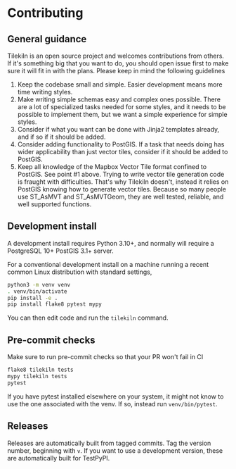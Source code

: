 # Contributing

## General guidance

Tilekiln is an open source project and welcomes contributions from others. If it's something big that you want to do, you should open issue first to make sure it will fit in with the plans. Please keep in mind the following guidelines

1. Keep the codebase small and simple. Easier development means more time writing styles.
2. Make writing simple schemas easy and complex ones possible. There are a lot of specialized tasks needed for some styles, and it needs to be possible to implement them, but we want a simple experience for simple styles.
3. Consider if what you want can be done with Jinja2 templates already, and if so if it should be added.
4. Consider adding functionality to PostGIS. If a task that needs doing has wider applicability than just vector tiles, consider if it should be added to PostGIS.
5. Keep all knowledge of the Mapbox Vector Tile format confined to PostGIS. See point #1 above. Trying to write vector tile generation code is fraught with difficulties. That's why Tilekiln doesn't, instead it relies on PostGIS knowing how to generate vector tiles. Because so many people use ST_AsMVT and ST_AsMVTGeom, they are well tested, reliable, and well supported functions.

## Development install

A development install requires Python 3.10+, and normally will require a PostgreSQL 10+ PostGIS 3.1+ server.

For a conventional development install on a machine running a recent common Linux distribution with standard settings,

```bash
python3 -m venv venv
. venv/bin/activate
pip install -e .
pip install flake8 pytest mypy
```

You can then edit code and run the `tilekiln` command.

## Pre-commit checks
Make sure to run pre-commit checks so that your PR won't fail in CI

```sh
flake8 tilekiln tests
mypy tilekiln tests
pytest
```

If you have pytest installed elsewhere on your system, it might not know to use the one associated with the venv. If so, instead run `venv/bin/pytest`.

## Releases

Releases are automatically built from tagged commits. Tag the version number, beginning with `v`. If you want to use a development version, these are automatically built for TestPyPI.
